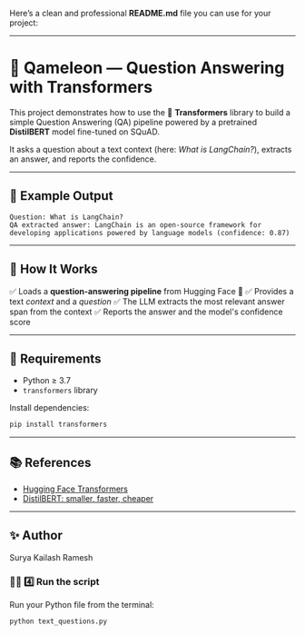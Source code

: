 Here’s a clean and professional **README.md** file you can use for your project:

---

# 🦎 Qameleon — Question Answering with Transformers

This project demonstrates how to use the 🤗 **Transformers** library to build a simple Question Answering (QA) pipeline powered by a pretrained **DistilBERT** model fine-tuned on SQuAD.

It asks a question about a text context (here: *What is LangChain?*), extracts an answer, and reports the confidence.

---

## 📄 Example Output

```
Question: What is LangChain?
QA extracted answer: LangChain is an open-source framework for developing applications powered by language models (confidence: 0.87)
```

---

## 🚀 How It Works

✅ Loads a **question-answering pipeline** from Hugging Face 🤗
✅ Provides a text *context* and a *question*
✅ The LLM extracts the most relevant answer span from the context
✅ Reports the answer and the model's confidence score

---

## 🧰 Requirements

* Python ≥ 3.7
* `transformers` library

Install dependencies:

```bash
pip install transformers
```

---

## 📚 References

* [Hugging Face Transformers](https://huggingface.co/docs/transformers/index)
* [DistilBERT: smaller, faster, cheaper](https://arxiv.org/abs/1910.01108)

---

## ✨ Author

Surya Kailash Ramesh

### 🏃‍♀️ 4️⃣ Run the script

Run your Python file from the terminal:

```bash
python text_questions.py
```


